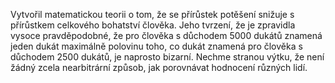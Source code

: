 <emphasis level="moderate">Vytvořil matematickou teorii o tom, že se přírůstek potěšení snižuje<break time="0.3s"/> s přírůstkem celkového bohatství člověka.</emphasis><break time="0.5s"/> <prosody rate="95%">Jeho tvrzení, že je zpravidla vysoce pravděpodobné,<break time="0.3s"/> že pro člověka s důchodem 5000 dukátů<break time="0.3s"/> znamená jeden dukát maximálně polovinu toho,<break time="0.3s"/> co dukát znamená pro člověka s důchodem 2500 dukátů,</prosody><break time="0.4s"/> <emphasis level="strong">je naprosto bizarní.</emphasis><break time="0.5s"/> Nechme stranou výtku, že není žádný zcela nearbitrární způsob,<break time="0.3s"/> jak porovnávat hodnocení různých lidí. 